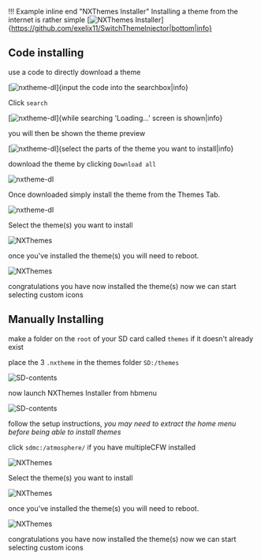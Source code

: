 
!!! Example inline end "NXThemes Installer"
	Installing a theme from the internet is rather simple
[![NXThemes Installer](<img/installingtheme/nxthemeinst.jpg>)]{https://github.com/exelix11/SwitchThemeInjector|bottom|info}

Code installing
---
use a code to directly download a theme

[![nxtheme-dl](<img/installingtheme/nxtheme-dl.jpg>)]{input the code into the searchbox|info}

Click ```search```

[![nxtheme-dl](<img/installingtheme/nxtheme-dl1.png>)]{while searching 'Loading...' screen is shown|info}

you will then be shown the theme preview

[![nxtheme-dl](<img/installingtheme/nxtheme-dl2.jpg>)]{select the parts of the theme you want to install|info}

download the theme by clicking ```Download all```

![nxtheme-dl](<img/installingtheme/nxtheme-dl3.png>)

Once downloaded simply install the theme from the Themes Tab.

![nxtheme-dl](<img/installingtheme/nxtheme-dl4.jpg>)

Select the theme(s) you want to install

![NXThemes](<img/installingtheme/nxtheme2.jpg>)

once you've installed the theme(s) you will need to reboot.

![NXThemes](<img/installingtheme/nxtheme3.jpg>)

congratulations you have now installed the theme(s) now we can start selecting custom icons

Manually Installing
---

make a folder on the `root` of your SD card called ```themes``` if it doesn't already exist

place the 3 ```.nxtheme``` in the themes folder `SD:/themes`

![SD-contents](<img/installingtheme/sdcontents2.png>)

now launch NXThemes Installer from hbmenu

![SD-contents](<img/installingtheme/nxthemeinst.jpg>)

follow the setup instructions, *you may need to extract the home menu before being able to install themes*

click ```sdmc:/atmosphere/``` if you have multipleCFW installed

![NXThemes](<img/installingtheme/nxtheme.jpg>)

Select the theme(s) you want to install

![NXThemes](<img/installingtheme/nxtheme2.jpg>)

once you've installed the theme(s) you will need to reboot.

![NXThemes](<img/installingtheme/nxtheme3.jpg>)

congratulations you have now installed the theme(s) now we can start selecting custom icons